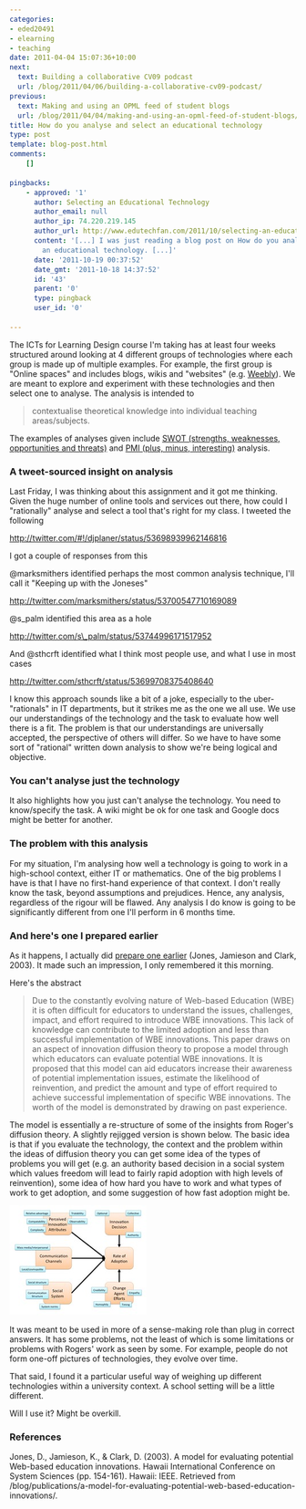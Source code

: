 ```yaml
---
categories:
- eded20491
- elearning
- teaching
date: 2011-04-04 15:07:36+10:00
next:
  text: Building a collaborative CV09 podcast
  url: /blog/2011/04/06/building-a-collaborative-cv09-podcast/
previous:
  text: Making and using an OPML feed of student blogs
  url: /blog/2011/04/04/making-and-using-an-opml-feed-of-student-blogs/
title: How do you analyse and select an educational technology
type: post
template: blog-post.html
comments:
    []
    
pingbacks:
    - approved: '1'
      author: Selecting an Educational Technology
      author_email: null
      author_ip: 74.220.219.145
      author_url: http://www.edutechfan.com/2011/10/selecting-an-educational-technology/
      content: '[...] I was just reading a blog post on How do you analyse and select
        an educational technology. [...]'
      date: '2011-10-19 00:37:52'
      date_gmt: '2011-10-18 14:37:52'
      id: '43'
      parent: '0'
      type: pingback
      user_id: '0'
    
---
```

The ICTs for Learning Design course I'm taking has at least four weeks structured around looking at 4 different groups of technologies where each group is made up of multiple examples. For example, the first group is "Online spaces" and includes blogs, wikis and "websites" (e.g. [Weebly](http://weebly.com/)). We are meant to explore and experiment with these technologies and then select one to analyse. The analysis is intended to

> contextualise theoretical knowledge into individual teaching areas/subjects.

The examples of analyses given include [SWOT (strengths, weaknesses, opportunities and threats)](http://en.wikipedia.org/wiki/SWOT_analysis) and [PMI (plus, minus, interesting)](http://www.mindtools.com/pages/article/newTED_05.htm) analysis.

### A tweet-sourced insight on analysis

Last Friday, I was thinking about this assignment and it got me thinking. Given the huge number of online tools and services out there, how could I "rationally" analyse and select a tool that's right for my class. I tweeted the following

http://twitter.com/#!/djplaner/status/53698939962146816

I got a couple of responses from this

@marksmithers identified perhaps the most common analysis technique, I'll call it "Keeping up with the Joneses"

http://twitter.com/marksmithers/status/53700547710169089

@s\_palm identified this area as a hole

http://twitter.com/s\_palm/status/53744996171517952

And @sthcrft identified what I think most people use, and what I use in most cases

http://twitter.com/sthcrft/status/53699708375408640

I know this approach sounds like a bit of a joke, especially to the uber-"rationals" in IT departments, but it strikes me as the one we all use. We use our understandings of the technology and the task to evaluate how well there is a fit. The problem is that our understandings are universally accepted, the perspective of others will differ. So we have to have some sort of "rational" written down analysis to show we're being logical and objective.

### You can't analyse just the technology

It also highlights how you just can't analyse the technology. You need to know/specify the task. A wiki might be ok for one task and Google docs might be better for another.

### The problem with this analysis

For my situation, I'm analysing how well a technology is going to work in a high-school context, either IT or mathematics. One of the big problems I have is that I have no first-hand experience of that context. I don't really know the task, beyond assumptions and prejudices. Hence, any analysis, regardless of the rigour will be flawed. Any analysis I do know is going to be significantly different from one I'll perform in 6 months time.

### And here's one I prepared earlier

As it happens, I actually did [prepare one earlier](/blog/publications/a-model-for-evaluating-potential-web-based-education-innovations/) (Jones, Jamieson and Clark, 2003). It made such an impression, I only remembered it this morning.

Here's the abstract

> Due to the constantly evolving nature of Web-based Education (WBE) it is often difficult for educators to understand the issues, challenges, impact, and effort required to introduce WBE innovations. This lack of knowledge can contribute to the limited adoption and less than successful implementation of WBE innovations. This paper draws on an aspect of innovation diffusion theory to propose a model through which educators can evaluate potential WBE innovations. It is proposed that this model can aid educators increase their awareness of potential implementation issues, estimate the likelihood of reinvention, and predict the amount and type of effort required to achieve successful implementation of specific WBE innovations. The worth of the model is demonstrated by drawing on past experience.

The model is essentially a re-structure of some of the insights from Roger's diffusion theory. A slightly rejigged version is shown below. The basic idea is that if you evaluate the technology, the context and the problem within the ideas of diffusion theory you can get some idea of the types of problems you will get (e.g. an authority based decision in a social system which values freedom will lead to fairly rapid adoption with high levels of reinvention), some idea of how hard you have to work and what types of work to get adoption, and some suggestion of how fast adoption might be.

[![Rejigged "choice" framework](images/5588028990_cb2e26389c_m.jpg)](http://www.flickr.com/photos/david_jones/5588028990/ "Rejigged \"choice\" framework by David T Jones, on Flickr")

It was meant to be used in more of a sense-making role than plug in correct answers. It has some problems, not the least of which is some limitations or problems with Rogers' work as seen by some. For example, people do not form one-off pictures of technologies, they evolve over time.

That said, I found it a particular useful way of weighing up different technologies within a university context. A school setting will be a little different.

Will I use it? Might be overkill.

### References

Jones, D., Jamieson, K., & Clark, D. (2003). A model for evaluating potential Web-based education innovations. Hawaii International Conference on System Sciences (pp. 154-161). Hawaii: IEEE. Retrieved from /blog/publications/a-model-for-evaluating-potential-web-based-education-innovations/.
